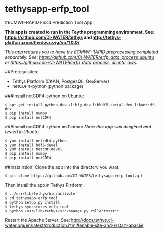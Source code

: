 tethysapp-erfp_tool
===================

#ECMWF-RAPID Flood Prediction Tool App

**This app is created to run in the Teyths programming environment.
See: https://github.com/CI-WATER/tethys and http://tethys-platform.readthedocs.org/en/1.0.0/**

*This app requires you to have the ECMWF-RAPID preprocessing completed 
separately. See: https://github.com/CI-WATER/erfp_data_process_ubuntu or https://github.com/CI-WATER/erfp_data_process_ubuntu_aws.*

##Prerequisites:
- Tethys Platform (CKAN, PostgesQL, GeoServer)
- netCDF4-python (python package)

###Install netCDF4-python on Ubuntu:
```
$ apt-get install python-dev zlib1g-dev libhdf5-serial-dev libnetcdf-dev 
$ pip install numpy
$ pip install netCDF4
```
###Install netCDF4-python on Redhat:
*Note: this app was desgined and tested in Ubuntu*
```
$ yum install netcdf4-python
$ yum install hdf5-devel
$ yum install netcdf-devel
$ pip install numpy
$ pip install netCDF4
```
##Installation:
Clone the app into the directory you want:
```
$ git clone https://github.com/CI-WATER/tethysapp-erfp_tool.git
```
Then install the app in Tethys Platform:
```
$ . /usr/lib/tethys/bin/activate
$ cd tethysapp-erfp_tool
$ python setup.py install
$ tethys syncstores erfp_tool
$ python /usr/lib/tethys/src/manage.py collectstatic
```
Restart the Apache Server:
See: http://docs.tethys.ci-water.org/en/latest/production.html#enable-site-and-restart-apache
